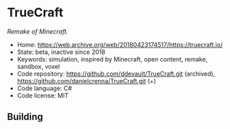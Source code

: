 # TrueCraft

_Remake of Minecraft._

- Home: https://web.archive.org/web/20180423174517/https://truecraft.io/
- State: beta, inactive since 2018
- Keywords: simulation, inspired by Minecraft, open content, remake, sandbox, voxel
- Code repository: https://github.com/ddevault/TrueCraft.git (archived), https://github.com/danielcrenna/TrueCraft.git (+)
- Code language: C#
- Code license: MIT

## Building
